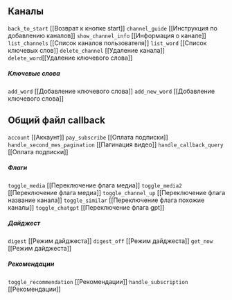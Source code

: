 
## Каналы
`back_to_start` [[Возврат к кнопке start]]
`сhannel_guide` [[Инструкция по добавлению каналов]]
`show_channel_info` [[Информация о канале]]
`list_channels` [[Список каналов пользователя]]
`list_word` [[Список ключевых слов]]
`delete_channel` [[Удаление канала]]
`delete_word`[[Удаление ключевого слова]]
##### Ключевые слова
`add_word` [[Добавление ключевого слова]]
`add_new_word` [[Добавление ключевого слова]]
## Общий файл callback
`account` [[Аккаунт]]
`pay_subscribe` [[Оплата подписки]]
`handle_second_mes_pagination` [[Пагинация видео]]
`handle_callback_query` [[Оплата подписки]]
##### Флаги
`toggle_media` [[Переключение флага медиа]]
`toggle_media2` [[Переключение флага медиа]]
`toggle_channel_up` [[Переключение флага название канала]]
`toggle_similar` [[Переключение флага похожие каналы]]
`toggle_chatgpt` [[Переключение флага gpt]]
##### Дайджест
`digest` [[Режим дайджеста]]
`digest_off` [[Режим дайджеста]]
`get_now` [[Режим дайджеста]]
##### Рекомендации
`toggle_recommendation` [[Рекомендации]]
`handle_subscription` [[Рекомендации]]